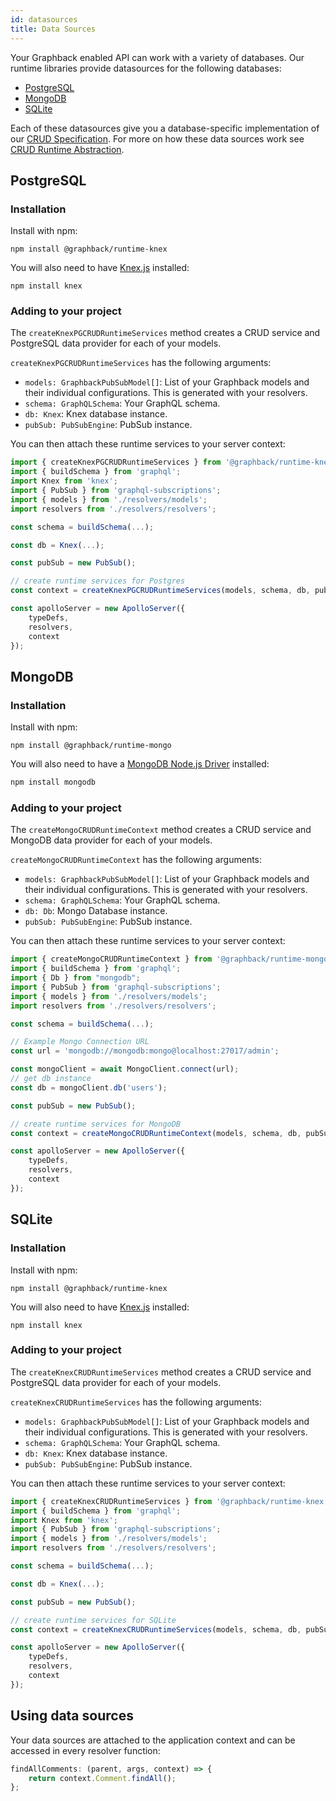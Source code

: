 ```yaml
---
id: datasources
title: Data Sources
---
```


Your Graphback enabled API can work with a variety of databases. Our runtime libraries provide datasources for the following databases:

- [PostgreSQL](#postgresql)
- [MongoDB](#mongodb)
- [SQLite](#sqlite)

Each of these datasources give you a database-specific implementation of our [CRUD Specification](../crud/crudspec). For more on how these data sources work see [CRUD Runtime Abstraction](../crud/crudruntime).

## PostgreSQL

### Installation

Install with npm:

```
npm install @graphback/runtime-knex
```

You will also need to have [Knex.js](http://knexjs.org/) installed:

```
npm install knex
```

### Adding to your project

The `createKnexPGCRUDRuntimeServices` method creates a CRUD service and PostgreSQL data provider for each of your models.  

`createKnexPGCRUDRuntimeServices` has the following arguments:

- `models: GraphbackPubSubModel[]`: List of your Graphback models and their individual configurations. This is generated with your resolvers.
- `schema: GraphQLSchema`: Your GraphQL schema.
- `db: Knex`: Knex database instance.
- `pubSub: PubSubEngine`: PubSub instance.

You can then attach these runtime services to your server context:

```ts
import { createKnexPGCRUDRuntimeServices } from '@graphback/runtime-knex';
import { buildSchema } from 'graphql';
import Knex from 'knex';
import { PubSub } from 'graphql-subscriptions';
import { models } from './resolvers/models';
import resolvers from './resolvers/resolvers';

const schema = buildSchema(...);

const db = Knex(...);

const pubSub = new PubSub();

// create runtime services for Postgres
const context = createKnexPGCRUDRuntimeServices(models, schema, db, pubSub);

const apolloServer = new ApolloServer({
    typeDefs,
    resolvers,
    context
});
```

## MongoDB

### Installation

Install with npm:

```
npm install @graphback/runtime-mongo
```

You will also need to have a [MongoDB Node.js Driver](https://github.com/mongodb/node-mongodb-native) installed:

```bash
npm install mongodb
```

### Adding to your project

The `createMongoCRUDRuntimeContext` method creates a CRUD service and MongoDB data provider for each of your models.  

`createMongoCRUDRuntimeContext` has the following arguments:

- `models: GraphbackPubSubModel[]`: List of your Graphback models and their individual configurations. This is generated with your resolvers.
- `schema: GraphQLSchema`: Your GraphQL schema.
- `db: Db`: Mongo Database instance.
- `pubSub: PubSubEngine`: PubSub instance.

You can then attach these runtime services to your server context:

```ts
import { createMongoCRUDRuntimeContext } from '@graphback/runtime-mongo';
import { buildSchema } from 'graphql';
import { Db } from "mongodb";
import { PubSub } from 'graphql-subscriptions';
import { models } from './resolvers/models';
import resolvers from './resolvers/resolvers';

const schema = buildSchema(...);

// Example Mongo Connection URL
const url = 'mongodb://mongodb:mongo@localhost:27017/admin';

const mongoClient = await MongoClient.connect(url);
// get db instance
const db = mongoClient.db('users');

const pubSub = new PubSub();

// create runtime services for MongoDB
const context = createMongoCRUDRuntimeContext(models, schema, db, pubSub);

const apolloServer = new ApolloServer({
    typeDefs,
    resolvers,
    context
});
```

## SQLite

### Installation

Install with npm:

```
npm install @graphback/runtime-knex
```

You will also need to have [Knex.js](http://knexjs.org/) installed:

```
npm install knex
```

### Adding to your project

The `createKnexCRUDRuntimeServices` method creates a CRUD service and PostgreSQL data provider for each of your models.  

`createKnexCRUDRuntimeServices` has the following arguments:

- `models: GraphbackPubSubModel[]`: List of your Graphback models and their individual configurations. This is generated with your resolvers.
- `schema: GraphQLSchema`: Your GraphQL schema.
- `db: Knex`: Knex database instance.
- `pubSub: PubSubEngine`: PubSub instance.

You can then attach these runtime services to your server context:

```ts
import { createKnexCRUDRuntimeServices } from '@graphback/runtime-knex';
import { buildSchema } from 'graphql';
import Knex from 'knex';
import { PubSub } from 'graphql-subscriptions';
import { models } from './resolvers/models';
import resolvers from './resolvers/resolvers';

const schema = buildSchema(...);

const db = Knex(...);

const pubSub = new PubSub();

// create runtime services for SQLite
const context = createKnexCRUDRuntimeServices(models, schema, db, pubSub);

const apolloServer = new ApolloServer({
    typeDefs,
    resolvers,
    context
});
```

## Using data sources

Your data sources are attached to the application context and can be accessed in every resolver function:

```js
findAllComments: (parent, args, context) => {
    return context.Comment.findAll();
};
```
